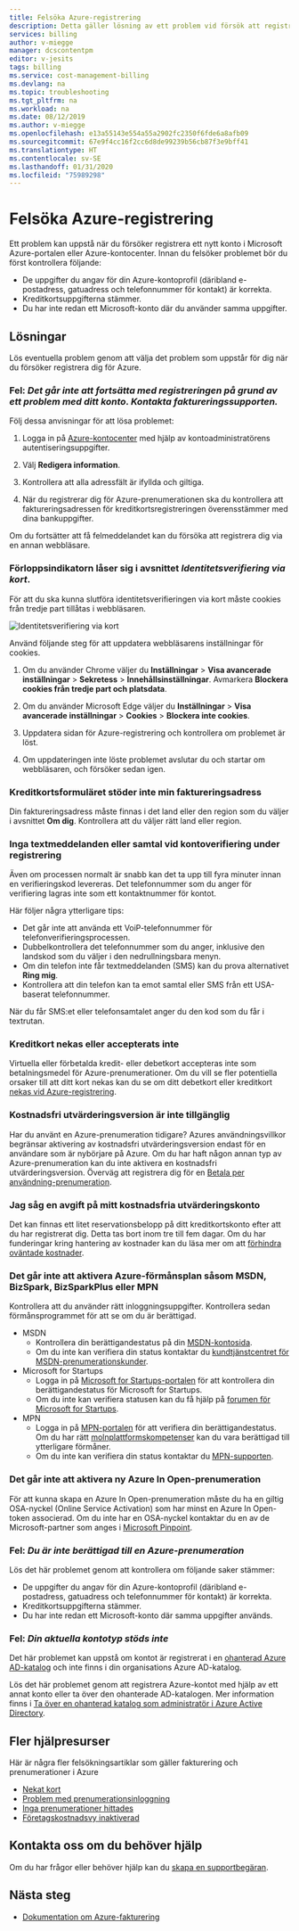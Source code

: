 ```yaml
---
title: Felsöka Azure-registrering
description: Detta gäller lösning av ett problem vid försök att registrera ett nytt konto i Microsoft Azure-portalen eller kontocentret.
services: billing
author: v-miegge
manager: dcscontentpm
editor: v-jesits
tags: billing
ms.service: cost-management-billing
ms.devlang: na
ms.topic: troubleshooting
ms.tgt_pltfrm: na
ms.workload: na
ms.date: 08/12/2019
ms.author: v-miegge
ms.openlocfilehash: e13a55143e554a55a2902fc2350f6fde6a8afb09
ms.sourcegitcommit: 67e9f4cc16f2cc6d8de99239b56cb87f3e9bff41
ms.translationtype: HT
ms.contentlocale: sv-SE
ms.lasthandoff: 01/31/2020
ms.locfileid: "75989298"
---
```

# <a name="troubleshoot-azure-sign-up"></a>Felsöka Azure-registrering

Ett problem kan uppstå när du försöker registrera ett nytt konto i Microsoft Azure-portalen eller Azure-kontocenter. Innan du felsöker problemet bör du först kontrollera följande:

- De uppgifter du angav för din Azure-kontoprofil (däribland e-postadress, gatuadress och telefonnummer för kontakt) är korrekta.
- Kreditkortsuppgifterna stämmer.
- Du har inte redan ett Microsoft-konto där du använder samma uppgifter.

## <a name="resolutions"></a>Lösningar

Lös eventuella problem genom att välja det problem som uppstår för dig när du försöker registrera dig för Azure.

### <a name="error-we-cannot-proceed-with-sign-up-due-to-an-issue-with-your-account-please-contact-billing-support"></a>Fel: *Det går inte att fortsätta med registreringen på grund av ett problem med ditt konto. Kontakta faktureringssupporten.*

Följ dessa anvisningar för att lösa problemet:

1. Logga in på [Azure-kontocenter](https://account.azure.com/Profile) med hjälp av kontoadministratörens autentiseringsuppgifter.

2. Välj **Redigera information**.

3. Kontrollera att alla adressfält är ifyllda och giltiga.

4. När du registrerar dig för Azure-prenumerationen ska du kontrollera att faktureringsadressen för kreditkortsregistreringen överensstämmer med dina bankuppgifter.

Om du fortsätter att få felmeddelandet kan du försöka att registrera dig via en annan webbläsare.

### <a name="progress-bar-hangs-in-identity-verification-by-card-section"></a>Förloppsindikatorn låser sig i avsnittet *Identitetsverifiering via kort*.

För att du ska kunna slutföra identitetsverifieringen via kort måste cookies från tredje part tillåtas i webbläsaren.

![Identitetsverifiering via kort](./media/troubleshoot-azure-sign-up/identify-verification-by-card.png)

Använd följande steg för att uppdatera webbläsarens inställningar för cookies.

1. Om du använder Chrome väljer du **Inställningar** > **Visa avancerade inställningar** > **Sekretess** > **Innehållsinställningar**. Avmarkera **Blockera cookies från tredje part och platsdata**.

2. Om du använder Microsoft Edge väljer du **Inställningar** > **Visa avancerade inställningar** > **Cookies** > **Blockera inte cookies**.

3. Uppdatera sidan för Azure-registrering och kontrollera om problemet är löst.

4. Om uppdateringen inte löste problemet avslutar du och startar om webbläsaren, och försöker sedan igen.

### <a name="credit-card-form-doesnt-support-my-billing-address"></a>Kreditkortsformuläret stöder inte min faktureringsadress

Din faktureringsadress måste finnas i det land eller den region som du väljer i avsnittet **Om dig**. Kontrollera att du väljer rätt land eller region.

### <a name="no-text-messages-or-calls-during-sign-up-account-verification"></a>Inga textmeddelanden eller samtal vid kontoverifiering under registrering

Även om processen normalt är snabb kan det ta upp till fyra minuter innan en verifieringskod levereras. Det telefonnummer som du anger för verifiering lagras inte som ett kontaktnummer för kontot.

Här följer några ytterligare tips:

- Det går inte att använda ett VoiP-telefonnummer för telefonverifieringsprocessen.
- Dubbelkontrollera det telefonnummer som du anger, inklusive den landskod som du väljer i den nedrullningsbara menyn.
- Om din telefon inte får textmeddelanden (SMS) kan du prova alternativet **Ring mig**.
- Kontrollera att din telefon kan ta emot samtal eller SMS från ett USA-baserat telefonnummer.

När du får SMS:et eller telefonsamtalet anger du den kod som du får i textrutan.

### <a name="credit-card-declined-or-not-accepted"></a>Kreditkort nekas eller accepterats inte

Virtuella eller förbetalda kredit- eller debetkort accepteras inte som betalningsmedel för Azure-prenumerationer. Om du vill se fler potentiella orsaker till att ditt kort nekas kan du se om ditt debetkort eller kreditkort [nekas vid Azure-registrering](https://support.microsoft.com/help/4042960).

### <a name="free-trial-is-not-available"></a>Kostnadsfri utvärderingsversion är inte tillgänglig

Har du använt en Azure-prenumeration tidigare? Azures användningsvillkor begränsar aktivering av kostnadsfri utvärderingsversion endast för en användare som är nybörjare på Azure. Om du har haft någon annan typ av Azure-prenumeration kan du inte aktivera en kostnadsfri utvärderingsversion. Överväg att registrera dig för en [Betala per användning-prenumeration](https://azure.microsoft.com/offers/ms-azr-0003p/).

### <a name="i-saw-a-charge-on-my-free-trial-account"></a>Jag såg en avgift på mitt kostnadsfria utvärderingskonto

Det kan finnas ett litet reservationsbelopp på ditt kreditkortskonto efter att du har registrerat dig. Detta tas bort inom tre till fem dagar. Om du har funderingar kring hantering av kostnader kan du läsa mer om att [förhindra oväntade kostnader](getting-started.md).

### <a name="cant-activate-azure-benefit-plan-like-msdn-bizspark-bizsparkplus-or-mpn"></a>Det går inte att aktivera Azure-förmånsplan såsom MSDN, BizSpark, BizSparkPlus eller MPN

Kontrollera att du använder rätt inloggningsuppgifter. Kontrollera sedan förmånsprogrammet för att se om du är berättigad.

- MSDN
  - Kontrollera din berättigandestatus på din [MSDN-kontosida](https://msdn.microsoft.com/subscriptions/manage/default.aspx).
  - Om du inte kan verifiera din status kontaktar du [kundtjänstcentret för MSDN-prenumerationskunder](https://msdn.microsoft.com/library/aa493452.aspx).
- Microsoft for Startups
  - Logga in på [Microsoft for Startups-portalen](https://startups.microsoft.com/#start-two) för att kontrollera din berättigandestatus för Microsoft for Startups.
  - Om du inte kan verifiera statusen kan du få hjälp på [forumen för Microsoft for Startups](https://www.microsoftpartnercommunity.com/t5/Microsoft-for-Startups/ct-p/Microsoft_Startups).
- MPN
  - Logga in på [MPN-portalen](https://mspartner.microsoft.com/Pages/Locale.aspx) för att verifiera din berättigandestatus. Om du har rätt [molnplattformskompetenser](https://mspartner.microsoft.com/pages/membership/cloud-platform-competency.aspx) kan du vara berättigad till ytterligare förmåner.
  - Om du inte kan verifiera din status kontaktar du [MPN-supporten](https://mspartner.microsoft.com/Pages/Support/Premium/contact-support.aspx).

### <a name="cant-activate-new-azure-in-open-subscription"></a>Det går inte att aktivera ny Azure In Open-prenumeration

För att kunna skapa en Azure In Open-prenumeration måste du ha en giltig OSA-nyckel (Online Service Activation) som har minst en Azure In Open-token associerad. Om du inte har en OSA-nyckel kontaktar du en av de Microsoft-partner som anges i [Microsoft Pinpoint](https://pinpoint.microsoft.com/).

### <a name="error-you-are-not-eligible-for-an-azure-subscription"></a>Fel: *Du är inte berättigad till en Azure-prenumeration*

Lös det här problemet genom att kontrollera om följande saker stämmer:

- De uppgifter du angav för din Azure-kontoprofil (däribland e-postadress, gatuadress och telefonnummer för kontakt) är korrekta.
- Kreditkortsuppgifterna stämmer.
- Du har inte redan ett Microsoft-konto där samma uppgifter används.

### <a name="error-your-current-account-type-is-not-supported"></a>Fel: *Din aktuella kontotyp stöds inte*

Det här problemet kan uppstå om kontot är registrerat i en [ohanterad Azure AD-katalog](../../active-directory/users-groups-roles/directory-self-service-signup.md) och inte finns i din organisations Azure AD-katalog.

Lös det här problemet genom att registrera Azure-kontot med hjälp av ett annat konto eller ta över den ohanterade AD-katalogen. Mer information finns i [Ta över en ohanterad katalog som administratör i Azure Active Directory](../../active-directory/users-groups-roles/domains-admin-takeover.md).

## <a name="additional-help-resources"></a>Fler hjälpresurser

Här är några fler felsökningsartiklar som gäller fakturering och prenumerationer i Azure

- [Nekat kort](troubleshoot-declined-card.md)
- [Problem med prenumerationsinloggning](troubleshoot-sign-in-issue.md)
- [Inga prenumerationer hittades](no-subscriptions-found.md)
- [Företagskostnadsvy inaktiverad](enterprise-mgmt-grp-troubleshoot-cost-view.md)

## <a name="contact-us-for-help"></a>Kontakta oss om du behöver hjälp

Om du har frågor eller behöver hjälp kan du [skapa en supportbegäran](https://ms.portal.azure.com/#blade/Microsoft_Azure_Support/HelpAndSupportBlade/newsupportrequest).

## <a name="next-steps"></a>Nästa steg

- [Dokumentation om Azure-fakturering](../../billing/index.md)

